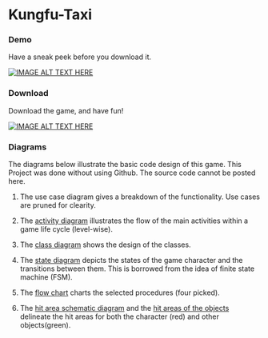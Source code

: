 # Kungfu-Taxi
### Demo
Have a sneak peek before you download it.

[![IMAGE ALT TEXT HERE](../master/docs/youtube.png)](https://www.youtube.com/watch?v=leAqjmC4-qs)
### Download
Download the game, and have fun!

[![IMAGE ALT TEXT HERE](../master/docs/kungfu.png)](https://itunes.apple.com/us/app/kungfutaxi-endless/id597338050?mt=8)
### Diagrams
The diagrams below illustrate the basic code design of this game. This Project was done without using Github. The source code cannot be posted here.

1. The use case diagram gives a breakdown of the functionality. Use cases are pruned for clearity.


2. The [activity diagram](../master/docs/Activity%20Diagram.pdf) illustrates the flow of the main activities within a game life cycle (level-wise).
3. The [class diagram](../master/docs/Class%20Diagram.pdf) shows the design of the classes.
4. The [state diagram](../master/docs/State%20Diagram.pdf) depicts the states of the game character and the transitions between them. This is borrowed from the idea of finite state machine (FSM).
5. The [flow chart](../master/docs/Flow%20Chart.pdf) charts the selected procedures (four picked). 
6. The [hit area schematic diagram](../master/docs/Hit%20Area%20Schematic%20Diagram.pdf) and the [hit areas of the objects](../master/docs/Hit%20Areas%20of%20the%20objects.pdf) delineate the hit areas for both the character (red) and other objects(green).
